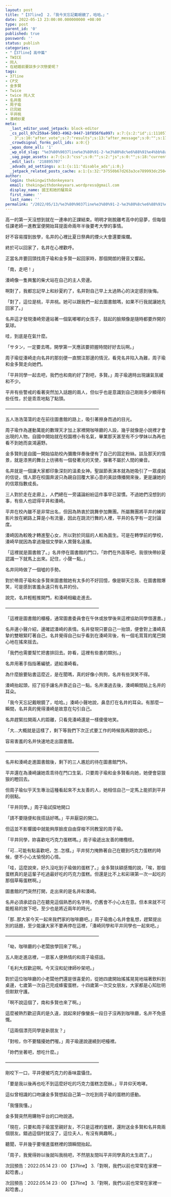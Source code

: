 ```yaml
---
layout: post
title: "【37line】 2.「我今天忘記戴眼鏡了，哈哈。」"
date: 2022-05-13 23:00:00.000000000 +08:00
type: post
parent_id: '0'
published: true
password: ''
status: publish
categories:
- "【37line】高中篇"
- TWICE
- 同人
- 在結婚前要談多少次戀愛呢？
tags:
- 37line
- CP文
- 金多賢
- Twice
- twice 同人文
- 名井南
- 周子瑜
- 已完結
- 平井桃
- 湊崎紗夏
meta:
  _last_editor_used_jetpack: block-editor
  _cs_poll_07c259a4-5003-4962-9447-18f856f6a997: a:7:{s:2:"id";i:11105786;s:8:"question";s:0:"";s:4:"note";s:0:"";s:8:"settings";a:10:{s:5:"title";s:20:"未命名的掌聲
    3";s:10:"after_vote";s:7:"results";s:13:"after_message";s:0:"";s:17:"randomize_answers";b:0;s:20:"restrict_vote_repeat";b:0;s:7:"captcha";b:0;s:15:"multiple_choice";b:0;s:12:"redirect_url";s:0:"";s:12:"close_status";s:4:"open";s:11:"close_after";b:0;}s:7:"answers";a:1:{i:0;a:3:{s:11:"answer_text";s:4:"clap";s:2:"id";i:50898357;s:9:"client_id";s:36:"c81c8efa-a301-4de4-aec8-fe28a08c18ad";}}s:11:"source_link";s:32:"http://thekingwithdonkeyears.com";s:9:"client_id";s:36:"07c259a4-5003-4962-9447-18f856f6a997";}
  _crowdsignal_forms_poll_ids: a:0:{}
  _wpas_done_all: '1'
  _wp_old_slug: "%e3%80%9037line%e3%80%91-2-%e3%80%8c%e6%88%91%e4%bb%8a%e5%a4%a9%e5%bf%98%e8%a8%98%e6%88%b4%e7%9c%bc%e9%8f%a1%e4%ba%86%ef%bc%8c%e5%93%88%e5%93%88%e3%80%82%e3%80%8d__trashed"
  _uag_page_assets: a:7:{s:3:"css";s:0:"";s:2:"js";s:0:"";s:18:"current_block_list";a:5:{i:0;s:14:"core/post-date";i:1;s:26:"crowdsignal-forms/applause";i:2;s:14:"core/paragraph";i:3;s:25:"core/post-navigation-link";i:4;s:15:"core/categories";}s:8:"uag_flag";b:0;s:11:"uag_version";s:10:"1653055462";s:6:"gfonts";a:0:{}s:14:"uag_faq_layout";b:0;}
  _edit_last: '218895707'
  _advads_ad_settings: a:1:{s:11:"disable_ads";i:0;}
  _jetpack_related_posts_cache: a:1:{s:32:"37550b67d263a3ce789993dc25046c5f";a:2:{s:7:"expires";i:1736447766;s:7:"payload";a:6:{i:0;a:1:{s:2:"id";i:732;}i:1;a:1:{s:2:"id";i:617;}i:2;a:1:{s:2:"id";i:788;}i:3;a:1:{s:2:"id";i:824;}i:4;a:1:{s:2:"id";i:748;}i:5;a:1:{s:2:"id";i:591;}}}}
author:
  login: thekingwithdonkeyears
  email: thekingwithdonkeyears.wordpress@gmail.com
  display_name: 國王和她的驢耳朵
  first_name: ''
  last_name: ''
permalink: "/2022/05/13/%e3%80%9037line%e3%80%91-2-%e3%80%8c%e6%88%91%e4%bb%8a%e5%a4%a9%e5%bf%98%e8%a8%98%e6%88%b4%e7%9c%bc%e9%8f%a1%e4%ba%86%ef%bc%8c%e5%93%88%e5%93%88%e3%80%82%e3%80%8d/"
---
```


高一的第一天沒想到就在一連串的正課結束。明明才剛脫離考高中的惡夢，但每個任課老師一進教室便開始耳提面命兩年半後要考大學的事情。

好不容易撐到放學，名井的心裡比夏日祭典的煙火大會還要燦爛。

終於可以回家了，名井在心裡歡呼。

正當名井要回頭找周子瑜和金多賢一起回家時，那個開朗的聲音又響起。

「南，走吧！」

湊崎像一隻興奮的柴犬站在自己的主人旁邊。

啊對了，我都忘記早上和紗夏約了，名井對自己早上太過熱心的決定感到後悔。

「對了，這位是桃，平井桃。她可以跟我們一起去圖書館嗎，如果不行我就讓她先回家了。」

名井這才發現湊崎旁邊站著一個氣嘟嘟的女孩子，鼓起的臉頰像是隨時都要炸開的氣球。

哇，到底是在氣什麼。

「サタン，一定要去嗎，開學第一天應該要把握時間好好去玩啊。」

周子瑜從湊崎走向名井的那刻便一直關注那邊的情況，看見名井陷入為難，周子瑜和金多賢走向她們。

「平井同學一起去吧，我們也和南約好了對吧，多賢。」周子瑜適時出現讓氣氛緩和不少。

平井有些警戒的看著突然加入話題的兩人，但似乎也是意識到自己剛剛多少顯得有些任性，於是乖乖地點了點頭。

—————————————————————

五人浩浩蕩蕩的走在前往圖書館的路上，吸引著擦身而過的目光。

周子瑜作為運動萬能的數理天才加上家裡開咖啡廳的人設，幾乎就像是小說裡才會出現的人物。自國中開始就在校園裡小有名氣，畢業那天甚至有不少學妹以為再也看不到她而哀鴻遍野。

金多賢則是自國一開始協助校內彌撒伴奏後便有了自己的固定粉絲。談及那天的情景，就是漆黑的舞台上彷彿有一個發著光的天使，彈著不屬於人間的樂音。

名井就是一個讓大家都印象深刻的溫柔女神。聖誕節表演本就為她吸引了一眾虔誠的信徒，情人節在校園奔波只為親自回覆大家心意的美談傳播開來後，更是讓她的的信眾指數成長。

三人對於走在走廊上，人們總在一旁議論紛紛這件事早已習慣。不過她們沒想到的事，有些人也認得平井和湊崎。

平井在校內雖不是非常出名，但因為熱衷於跳舞參加舞團。所屬舞團將平井的練習影片放在網路上算是小有流量，因此在跳流行舞的人裡，平井的名字有一定討論度。

湊崎因為較晚才轉進聖心女，所以對於同屆的人較為面生。可是在轉學前的學校，湊崎早就因為拿過幾個文學新人賞聲名遠播。

「這裡就是圖書館了。」名井停在圖書館的門口，「妳們在外面等吧，我很快帶紗夏認識一下就馬上出來。記住，小聲一點。」

名井同時做了一個噓的手勢。

對於帶周子瑜和金多賢來圖書館她有太多的不好回憶，像是聊天忘我、在圖書館爆笑，可是感到害羞永遠只有名井的份。

說完，名井輕輕推開門，和湊崎相繼走進去。

—————————————————————

「這裡是圖書館的櫃檯，通常圖書委員會在午休或放學後來這裡協助同學借還書。」

名井邊小聲介紹，邊確認湊崎的表情。名井發現只要自己一抬頭，便會對上湊崎真摯的雙眼緊盯著自己。名井覺得自己似乎看到在湊崎背後，有一個毛茸茸的尾巴開心地在搖來揺去。

「我們也需要幫忙把書排回去。妳看，這裡有些書的類別。」

名井用著手指指著編號，遞給湊崎看。

為什麼臉要貼書這麼近，是在聞嗎，真的好像小狗狗，名井有些哭笑不得。

湊崎抬起頭，招了招手讓名井靠近自己一點。名井湊過去後，湊崎瞬間貼上名井的耳朵。

「我今天忘記戴眼鏡了，哈哈。」湊崎小聲地說，鼻息打在名井的耳朵。有那麼一瞬間，名井真的覺得湊崎是故意在勾引自己。

名井趕緊拉開兩人的距離，只看見湊崎還是一樣傻傻地笑。

「大...大概就是這樣了，剩下等我們下次正式要工作的時候我再跟妳說吧。」

容易害羞的名井快速地走出圖書館。

—————————————————————

名井和湊崎走進圖書館後，剩下的三人尷尬的待在圖書館門外。

平井還在為湊崎讓她乖乖待在門口生氣，只要周子瑜和金多賢看向她，她便會惡狠狠的瞪回去。

但周子瑜似乎天生專治這種看起來不太友善的人，她相信自己一定馬上能抓到平井的弱點。

「平井同學。」周子瑜試探地開口

「請不要隨便和我搭話好嗎。」平井厭惡的開口。

但這並不影響國中就能夠厚臉皮自由穿梭不同教室的周子瑜。

「平井同學，妳喜歡吃巧克力蛋糕嗎。」周子瑜遞出友善的橄欖枝。

「可...可能有點喜歡吧，怎..怎樣。」平井努力掩飾著自己在聽到巧克力蛋糕的時候，便不小心太愉悅的心情。

「哇，這麼說來，好久沒吃到子瑜做的蛋糕了。」金多賢扶額感慨的說，「唉，那個蛋糕真的是這輩子吃過最好吃的巧克力蛋糕。但還是比不上和彩瑛第一次一起吃的那個草莓蛋糕啊。」

圖書館的門突然打開，走出來的是名井和湊崎。

名井必須承認自己在聽見這個熟悉的名字時，仍舊會不小心太在意。但本來就不可能輕易的放下吧，至少也是將近兩年的時光。

「那..那大家今天一起來我們家的咖啡廳吧。」周子瑜擔心名井會亂想，趕緊提出別的話題，至少能讓大家不要再停在這裡，「湊崎同學和平井同學也一起來吧。」

—————————————————————

「呦，咖啡廳的小老闆放學回來了啊。」

五人剛走進店裡，一眾客人便熱情的和周子瑜搭話。

「毛利大叔歡迎啊。今天沒和妃律師吵架吧。」

對於這位咖啡廳的小老闆他們還是很喜愛的，從她四歲開始搖搖晃晃地端著飲料到桌邊，七歲第一次自己完成蜂蜜蛋糕，十四歲第一次交女朋友，大家都是心知肚明但默默守護。

「啊不說這個了，南和多賢也來了啊。」

這麼被熱烈歡迎真的是久違，說起來好像蠻長一段日子沒再到咖啡廳，名井不免感慨。

「這兩個漂亮同學是新朋友？」

「對啦，你不要騷擾她們喔。」周子瑜邊說邊繞到吧檯裡。

「妳們坐著吧，想吃什麼。」

—————————————————————

剛咬下一口，平井便被巧克力的香味震懾住。

「要是我以後再也吃不到這麼好吃的巧克力蛋糕怎麼辦。」平井仰天咆哮。

這似曾相識的口吻讓金多賢想起自己第一次吃到周子瑜的蛋糕的感動。

「我懂我懂。」

金多賢突然用購物平台的口吻說道。

「現在，只要和周子瑜當至親好友，不只是這裡的蛋糕，還附送金多賢和名井南兩個朋友。錯過這個村就沒了，這位夫人，有沒有興趣啊。」

聽聞，平井幾乎要埋進蛋糕裡的頭瞬間抬起。

「周子，我覺得妳以後就叫我桃吧，不然朋友間叫平井同學真的太生疏了。」

次回預告：2022.05.14 23 : 00 【37line】 3.「對啊，我們以前也常常在家裡一起唸書。」

次回預告：2022.05.14 23 : 00 【37line】 3.「對啊，我們以前也常常在家裡一起唸書。」
